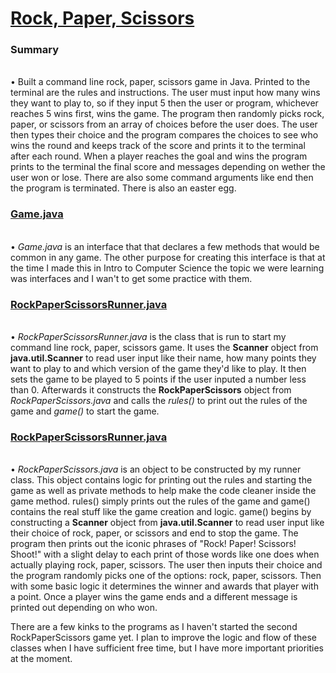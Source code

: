 <h1><a href = "https://github.com/YaakovBaker/Rock-Paper-Scissors"><Strong>Rock, Paper, Scissors</Strong></a></h1>

<h3><Strong>Summary</Strong></h3>
  <p><br>•	Built a command line rock, paper, scissors game in Java. Printed to the terminal are the rules and instructions. The user must input how many wins they want to play to, so if they input 5 then the user or program, whichever reaches 5 wins first, wins the game. The program then randomly picks rock, paper, or scissors from an array of choices before the user does. The user then types their choice and the program compares the choices to see who wins the round and keeps track of the score and prints it to the terminal after each round. When a player reaches the goal and wins the program prints to the terminal the final score and messages depending on wether the user won or lose. There are also some command arguments like end then the program is terminated. There is also an easter egg.</p> 
  
 
 <h3><a href = "https://github.com/YaakovBaker/Rock-Paper-Scissors/blob/main/rpsgame/src/main/java/game/rps/project/Game.java"><Strong>Game.java</Strong></a></h3>
 <p><br>• <i>Game.java</i> is an interface that that declares a few methods that would be common in any game. The other purpose for creating this interface is that at the time I made this in Intro to Computer Science the topic we were learning was interfaces and I wan't to get some practice with them.</P>
 
 <h3><a href = "https://github.com/YaakovBaker/Rock-Paper-Scissors/blob/main/rpsgame/src/main/java/game/rps/project/rpsgame/RockPaperScissorsRunner.java"><Strong>RockPaperScissorsRunner.java</Strong></a></h3>
 <p><br>• <i>RockPaperScissorsRunner.java</i> is the class that is run to start my command line rock, paper, scissors game. It uses the <b>Scanner</b> object from <b>java.util.Scanner</b> to read user input like their name, how many points they want to play to and which version of the game they'd like to play. It then sets the game to be played to 5 points if the user inputed a number less than 0. Afterwards it constructs the <b>RockPaperScissors</b> object from <i>RockPaperScissors.java</i> and calls the <i>rules()</i> to print out the rules of the game and <i>game()</i> to start the game.</p>
 
 
<h3><a href = "https://github.com/YaakovBaker/Rock-Paper-Scissors/blob/main/rpsgame/src/main/java/game/rps/project/rpsgame/RockPaperScissors.java"><Strong>RockPaperScissorsRunner.java</Strong></a></h3>
<p><br>• <i>RockPaperScissors.java</i> is an object to be constructed by my runner class. This object contains logic for printing out the rules and starting the game as well as private methods to help make the code cleaner inside the game method. rules() simply prints out the rules of the game and game() contains the real stuff like the game creation and logic. game() begins by constructing a <b>Scanner</b> object from <b>java.util.Scanner</b> to read user input like their choice of rock, paper, or scissors and end to stop the game. The program then prints out the iconic phrases of "Rock! Paper! Scissors! Shoot!" with a slight delay to each print of those words like one does when actually playing rock, paper, scissors. The user then inputs their choice and the program randomly picks one of the options: rock, paper, scissors. Then with some basic logic it determines the winner and awards that player with a point. Once a player wins the game ends and a different message is printed out depending on who won.</P>




<p>There are a few kinks to the programs as I haven't started the second RockPaperScissors game yet. I plan to improve the logic and flow of these classes when I have sufficient free time, but I have more important priorities at the moment.</p>
